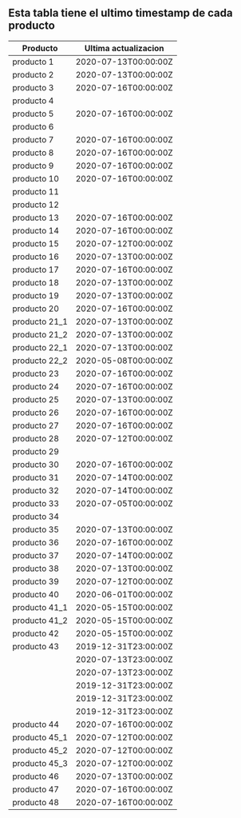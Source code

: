 ## Esta tabla tiene el ultimo timestamp de cada producto
|Producto|Ultima actualizacion |
|------ |------ |
|producto 1|2020-07-13T00:00:00Z|
|producto 2|2020-07-13T00:00:00Z|
|producto 3|2020-07-16T00:00:00Z|
|producto 4|
|producto 5|2020-07-16T00:00:00Z|
|producto 6|
|producto 7|2020-07-16T00:00:00Z|
|producto 8|2020-07-16T00:00:00Z|
|producto 9|2020-07-16T00:00:00Z|
|producto 10|2020-07-16T00:00:00Z|
|producto 11|
|producto 12|
|producto 13|2020-07-16T00:00:00Z|
|producto 14|2020-07-16T00:00:00Z|
|producto 15|2020-07-12T00:00:00Z|
|producto 16|2020-07-13T00:00:00Z|
|producto 17|2020-07-16T00:00:00Z|
|producto 18|2020-07-13T00:00:00Z|
|producto 19|2020-07-13T00:00:00Z|
|producto 20|2020-07-16T00:00:00Z|
|producto 21_1|2020-07-13T00:00:00Z|
|producto 21_2|2020-07-13T00:00:00Z|
|producto 22_1|2020-07-13T00:00:00Z|
|producto 22_2|2020-05-08T00:00:00Z|
|producto 23|2020-07-16T00:00:00Z|
|producto 24|2020-07-16T00:00:00Z|
|producto 25|2020-07-13T00:00:00Z|
|producto 26|2020-07-16T00:00:00Z|
|producto 27|2020-07-16T00:00:00Z|
|producto 28|2020-07-12T00:00:00Z|
|producto 29|
|producto 30|2020-07-16T00:00:00Z|
|producto 31|2020-07-14T00:00:00Z|
|producto 32|2020-07-14T00:00:00Z|
|producto 33|2020-07-05T00:00:00Z|
|producto 34|
|producto 35|2020-07-13T00:00:00Z|
|producto 36|2020-07-16T00:00:00Z|
|producto 37|2020-07-14T00:00:00Z|
|producto 38|2020-07-13T00:00:00Z|
|producto 39|2020-07-12T00:00:00Z|
|producto 40|2020-06-01T00:00:00Z|
|producto 41_1|2020-05-15T00:00:00Z|
|producto 41_2|2020-05-15T00:00:00Z|
|producto 42|2020-05-15T00:00:00Z|
|producto 43|2019-12-31T23:00:00Z|
| |2020-07-13T23:00:00Z|
| |2020-07-13T23:00:00Z|
| |2019-12-31T23:00:00Z|
| |2019-12-31T23:00:00Z|
| |2019-12-31T23:00:00Z|
|producto 44|2020-07-16T00:00:00Z|
|producto 45_1|2020-07-12T00:00:00Z|
|producto 45_2|2020-07-12T00:00:00Z|
|producto 45_3|2020-07-12T00:00:00Z|
|producto 46|2020-07-13T00:00:00Z|
|producto 47|2020-07-16T00:00:00Z|
|producto 48|2020-07-16T00:00:00Z|
